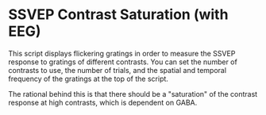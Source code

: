 # SSVEP Contrast Saturation (with EEG)

This script displays flickering gratings in order to measure the SSVEP
response to gratings of different contrasts. You can set the number of
contrasts to use, the number of trials, and the spatial and temporal
frequency of the gratings at the top of the script.

The rational behind this is that there should be a "saturation" of the
contrast response at high contrasts, which is dependent on GABA.
